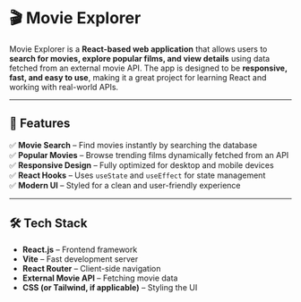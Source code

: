# 🎬 Movie Explorer

Movie Explorer is a **React-based web application** that allows users to **search for movies, explore popular films, and view details** using data fetched from an external movie API. The app is designed to be **responsive, fast, and easy to use**, making it a great project for learning React and working with real-world APIs.

---

## 🚀 Features

✅ **Movie Search** – Find movies instantly by searching the database  
✅ **Popular Movies** – Browse trending films dynamically fetched from an API  
✅ **Responsive Design** – Fully optimized for desktop and mobile devices  
✅ **React Hooks** – Uses `useState` and `useEffect` for state management  
✅ **Modern UI** – Styled for a clean and user-friendly experience  

---

## 🛠️ Tech Stack

- **React.js** – Frontend framework
- **Vite** – Fast development server
- **React Router** – Client-side navigation
- **External Movie API** – Fetching movie data
- **CSS (or Tailwind, if applicable)** – Styling the UI
